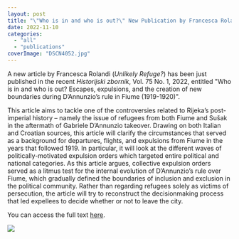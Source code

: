 ```yaml
---
layout: post
title: "\"Who is in and who is out?\" New Publication by Francesca Rolandi"
date: 2022-11-10
categories: 
  - "all"
  - "publications"
coverImage: "DSCN4052.jpg"
---
```


A new article by Francesca Rolandi (_Unlikely Refuge?_) has been just published in the recent _Historijski zbornik_, Vol. 75 No. 1, 2022, entitled "Who is in and who is out? Escapes, expulsions, and the creation of new boundaries during D’Annunzio’s rule in Fiume (1919-1920)".

This article aims to tackle one of the controversies related to Rijeka’s post-imperial history – namely the issue of refugees from both Fiume and Sušak in the aftermath of Gabriele D’Annunzio takeover. Drawing on both Italian and Croatian sources, this article will clarify the circumstances that served as a background for departures, flights, and expulsions from Fiume in the years that followed 1919. In particular, it will look at the different waves of politically-motivated expulsion orders which targeted entire political and national categories. As this article argues, collective expulsion orders served as a litmus test for the internal evolution of D’Annunzio’s rule over Fiume, which gradually defined the boundaries of inclusion and exclusion in the political community. Rather than regarding refugees solely as victims of persecution, the article will try to reconstruct the decisionmaking process that led expellees to decide whether or not to leave the city.

You can access the full text [here](https://hrcak.srce.hr/file/413004).

![](/assets/images/DSCN4052-1024x862.jpg)
